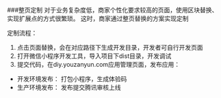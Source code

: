 ###整页定制
对于业务复杂度低，商家个性化要求较高的页面，使用区块替换、实现扩展点的方式很繁琐。
这时，商家通过整页替换的方案实现定制

定制流程：
1. 点击页面替换，会在对应路径下生成开发目录，开发者可自行开发页面
2. 打开微信小程序开发工具，导入项目下dist目录，开发调试
3. 提交代码，在diy.youzanyun.com应用管理页面，发布应用：
  - 开发环境发布： 打包小程序，生成体验码
  - 生产环境发布： 发布提交腾讯审核上线